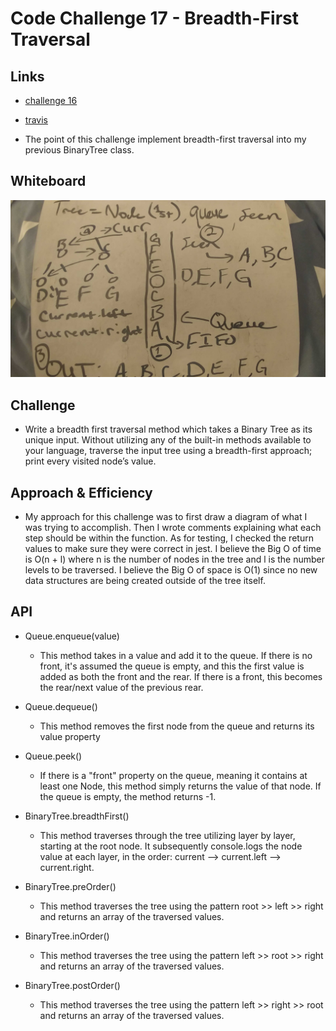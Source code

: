 # Code Challenge 17 - Breadth-First Traversal

## Links

- [challenge 16](https://github.com/james-401-advanced-javascript/data-structures-and-algorithms/pull/15)
- [travis](https://www.travis-ci.com/james-401-advanced-javascript/data-structures-and-algorithms)

- The point of this challenge implement breadth-first traversal into my previous BinaryTree class.

## Whiteboard

![challenge-17](./images/breadth-first.jpg)

## Challenge

- Write a breadth first traversal method which takes a Binary Tree as its unique input. Without utilizing any of the built-in methods available to your language, traverse the input tree using a breadth-first approach; print every visited node’s value.

## Approach & Efficiency

- My approach for this challenge was to first draw a diagram of what I was trying to accomplish. Then I wrote comments explaining what each step should be within the function. As for testing, I checked the return values to make sure they were correct in jest. I believe the Big O of time is O(n + l) where n is the number of nodes in the tree and l is the number levels to be traversed. I believe the Big O of space is O(1) since no new data structures are being created outside of the tree itself.

## API

- Queue.enqueue(value)

  - This method takes in a value and add it to the queue. If there is no front, it's assumed the queue is empty, and this the first value is added as both the front and the rear. If there is a front, this becomes the rear/next value of the previous rear.

- Queue.dequeue()

  - This method removes the first node from the queue and returns its value property

- Queue.peek()

  - If there is a "front" property on the queue, meaning it contains at least one Node, this method simply returns the value of that node. If the queue is empty, the method returns -1.

- BinaryTree.breadthFirst()

  - This method traverses through the tree utilizing layer by layer, starting at the root node. It subsequently console.logs the node value at each layer, in the order: current --> current.left --> current.right.

- BinaryTree.preOrder()

  - This method traverses the tree using the pattern root >> left >> right and returns an array of the traversed values.

- BinaryTree.inOrder()

  - This method traverses the tree using the pattern left >> root >> right and returns an array of the traversed values.

- BinaryTree.postOrder()

  - This method traverses the tree using the pattern left >> right >> root and returns an array of the traversed values.
